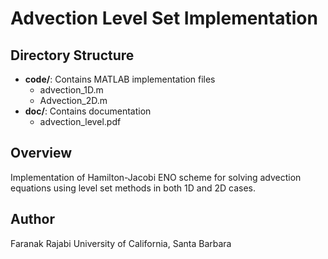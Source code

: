 # Advection Level Set Implementation

## Directory Structure
- **code/**: Contains MATLAB implementation files
  - advection_1D.m
  - Advection_2D.m
- **doc/**: Contains documentation
  - advection_level.pdf

## Overview
Implementation of Hamilton-Jacobi ENO scheme for solving advection equations using level set methods in both 1D and 2D cases.

## Author
Faranak Rajabi
University of California, Santa Barbara
